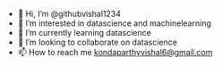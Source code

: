 - 👋 Hi, I’m @githubvishal1234
- 👀 I’m interested in datascience and machinelearning
- 🌱 I’m currently learning datascience
- 💞️ I’m looking to collaborate on datascience
- 📫 How to reach me kondaparthyvishal6@gmail.com

<!---
githubvishal1234/githubvishal1234 is a ✨ special ✨ repository because its `README.md` (this file) appears on your GitHub profile.
You can click the Preview link to take a look at your changes.
--->
